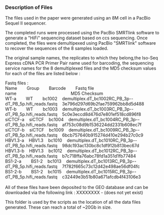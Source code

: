 <h3>Description of Files</h3>

The files used in the paper were generated using an 8M cell in a PacBio Sequel II sequencer.

The completed runs were processed using the PacBio SMRTlink software to generate a "HiFi" sequencing dataset based on ccs sequencing.
Once completed, the files were demultipexed using PacBio "SMRTlink" software to recover the sequences of the 8 samples loaded.

The original sample names, the replicates to which they belong,the Iso-Seq Express cDNA PCR Primer Pair name used for barcoding, the sequencing service names for the 8 demultiplexed files and the MD5 checksum values for each of the files are listed below :</br>

Fastq files :</br>
Name&nbsp;&nbsp;&nbsp;&nbsp;&nbsp;&nbsp;&nbsp;&nbsp;Group&nbsp;&nbsp;&nbsp;&nbsp;&nbsp;&nbsp;&nbsp;&nbsp;Barcode&nbsp;&nbsp;&nbsp;&nbsp;&nbsp;&nbsp;&nbsp;&nbsp;Fastq file name&nbsp;&nbsp;&nbsp;&nbsp;&nbsp;&nbsp;&nbsp;&nbsp;&nbsp;&nbsp;&nbsp;&nbsp;&nbsp;&nbsp;&nbsp;&nbsp;&nbsp;&nbsp;&nbsp;&nbsp;&nbsp;&nbsp;&nbsp;&nbsp;&nbsp;&nbsp;&nbsp;&nbsp;&nbsp;&nbsp;&nbsp;&nbsp;&nbsp;&nbsp;&nbsp;&nbsp;&nbsp;&nbsp;&nbsp;&nbsp;&nbsp;&nbsp;&nbsp;&nbsp;&nbsp;MD5 Checksum</br>
WT-a&nbsp;&nbsp;&nbsp;&nbsp;&nbsp;&nbsp;&nbsp;&nbsp;WT&nbsp;&nbsp;&nbsp;&nbsp;&nbsp;&nbsp;&nbsp;&nbsp;bc1002&nbsp;&nbsp;&nbsp;&nbsp;demultiplex.dT_bc1002RC_PB_3p--dT_PB_5p.hifi_reads.fastq&nbsp;&nbsp;&nbsp;&nbsp;3e796d297d69b2fae759962bb8d5d488</br>
WT-b&nbsp;&nbsp;&nbsp;&nbsp;&nbsp;&nbsp;&nbsp;&nbsp;WT&nbsp;&nbsp;&nbsp;&nbsp;&nbsp;&nbsp;&nbsp;&nbsp;bc1003&nbsp;&nbsp;&nbsp;&nbsp;demultiplex.dT_bc1003RC_PB_3p--dT_PB_5p.hifi_reads.fastq&nbsp;&nbsp;&nbsp;&nbsp;5c0e3eccd8d476d7e801ef518cd896f8</br>
siCTCF-a&nbsp;&nbsp;&nbsp;&nbsp;siCTCF&nbsp;&nbsp;&nbsp;&nbsp;bc1004&nbsp;&nbsp;&nbsp;&nbsp;demultiplex.dT_bc1004RC_PB_3p--dT_PB_5p.hifi_reads.fastq&nbsp;&nbsp;&nbsp;&nbsp;af753c08d9b1536224dd2331b608ec7f</br>
siCTCF-b&nbsp;&nbsp;&nbsp;&nbsp;siCTCF&nbsp;&nbsp;&nbsp;&nbsp;bc1009&nbsp;&nbsp;&nbsp;&nbsp;demultiplex.dT_bc1009RC_PB_3p--dT_PB_5p.hifi_reads.fastq&nbsp;&nbsp;&nbsp;&nbsp;6bcb757640b915274d410e294b27c0c9</br>
HBV1.3-a&nbsp;&nbsp;&nbsp;&nbsp;HBV1.3&nbsp;&nbsp;&nbsp;&nbsp;bc1010&nbsp;&nbsp;&nbsp;&nbsp;demultiplex.dT_bc1010RC_PB_3p--dT_PB_5p.hifi_reads.fastq&nbsp;&nbsp;&nbsp;&nbsp;98dc193ac130bc8c1df912b813bec67d</br>
HBV1.3-b&nbsp;&nbsp;&nbsp;&nbsp;HBV1.3&nbsp;&nbsp;&nbsp;&nbsp;bc1012&nbsp;&nbsp;&nbsp;&nbsp;demultiplex.dT_bc1012RC_PB_3p--dT_PB_5p.hifi_reads.fastq&nbsp;&nbsp;&nbsp;&nbsp;b7c718ffa76abc78fd1a351d1fb77484</br>
BS1-2-a&nbsp;&nbsp;&nbsp;&nbsp;&nbsp;&nbsp;&nbsp;&nbsp;BS1-2&nbsp;&nbsp;&nbsp;&nbsp;bc1013&nbsp;&nbsp;&nbsp;&nbsp;demultiplex.dT_bc1013RC_PB_3p--dT_PB_5p.hifi_reads.fastq&nbsp;&nbsp;&nbsp;&nbsp;7f782f665c73c12d42e498ae56df04fc</br>
BS1-2-b&nbsp;&nbsp;&nbsp;&nbsp;&nbsp;&nbsp;&nbsp;&nbsp;BS1-2&nbsp;&nbsp;&nbsp;&nbsp;bc1015&nbsp;&nbsp;&nbsp;&nbsp;demultiplex.dT_bc1015RC_PB_3p--dT_PB_5p.hifi_reads.fastq&nbsp;&nbsp;&nbsp;&nbsp;c32449e3b51b80a671afcdb4f43106e3</br>
</br>
All of these files have been deposited to the GEO database and can be downloaded via the following link : XXXXXXXX - (does not yet exist)

This folder is used by the scripts as the location of all the data files generated. These can reach a total of ~20Gb in size.
